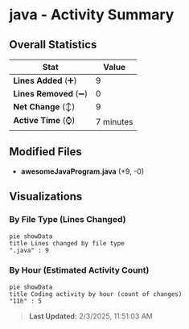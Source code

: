 # java - Activity Summary 

## Overall Statistics

| Stat                   | Value                                                             |
| ---------------------- | ----------------------------------------------------------------- |
| **Lines Added** (➕)   | 9                                          |
| **Lines Removed** (➖) | 0                                        |
| **Net Change** (↕)    | 9                |
| **Active Time** (⌚)   | 7 minutes |


## Modified Files
- **awesomeJavaProgram.java** (+9, -0)

## Visualizations

### By File Type (Lines Changed)

```mermaid
pie showData
title Lines changed by file type
".java" : 9
```

### By Hour (Estimated Activity Count)

```mermaid
pie showData
title Coding activity by hour (count of changes)
"11h" : 5
```


> **Last Updated:** 2/3/2025, 11:51:03 AM